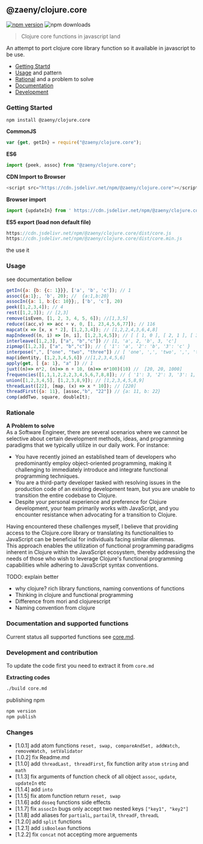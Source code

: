 ## @zaeny/clojure.core

[![npm version](https://img.shields.io/npm/v/@zaeny/clojure.core.svg)](https://www.npmjs.com/package/@zaeny/clojure.core)
![npm downloads](https://img.shields.io/npm/dm/@zaeny/clojure.core.svg)  

> Clojure core functions in javascript land    


An attempt to port clojure core library function so it available in javascript to be use.   


- [Getting Startd](#getting-started)  
- [Usage](#usage) and pattern
- [Rational](#Rational) and a problem to solve
- [Documentation](#documentation)
- [Development](#development)

### Getting Started  
 ``` 
 npm install @zaeny/clojure.core 
 ``` 
**CommonJS**
```js 
var {get, getIn} = require("@zaeny/clojure.core");  
```
**ES6**
```js
import {peek, assoc} from "@zaeny/clojure.core";
```
**CDN Import to Browser**
```js
<script src="https://cdn.jsdelivr.net/npm/@zaeny/clojure.core"></script>
```   
**Browser import**
```js
import {updateIn} from ' https://cdn.jsdelivr.net/npm/@zaeny/clojure.core/+esm';
```
**ES5 export (load non default file)**
```js 
https://cdn.jsdelivr.net/npm/@zaeny/clojure.core/dist/core.js
https://cdn.jsdelivr.net/npm/@zaeny/clojure.core/dist/core.min.js
```
the  use it   

### Usage
see documentation bellow 

```js
getIn({a: {b: {c: 1}}}, ['a', 'b', 'c']); // 1
assoc({a:1};, 'b', 20); //  {a:1,b:20}
assocIn({a: 1, b:{c: 10}};, ['b', 'c'], 20)
peek([1,2,3,4]); // 4
rest([1,2,3]); // [2,3]
remove(isEven, [1, 2, 3, 4, 5, 6]); //[1,3,5]
reduce((acc,v) => acc + v, 0, [1, 23,4,5,6,77]); // 116
mapcat(x => [x, x * 2], [1,2,3,4]); // [1,2,2,4,3,6,4,8]
mapIndexed((n, i) => [n, i], [1,2,3,4,5]); // [ [ 1, 0 ], [ 2, 1 ], [ 3, 2 ], [ 4, 3 ], [ 5, 4]]
interleave([1,2,3], ["a", "b","c"]) // [1, 'a', 2, 'b', 3, 'c']
zipmap([1,2,3], ["a", "b","c"]); // { '1': 'a', '2': 'b', '3': 'c' }
interpose(",", ["one", "two", "three"]) // [ 'one', ',', 'two', ',', 'three' ]
map(identity, [1,2,3,4,5,6]) //[1,2,3,4,5,6]
apply(get, [ {a: 1}, "a" ]) // 1
juxt((n)=> n*2, (n)=> n + 10, (n)=> n*100)(10) //  [20, 20, 1000]
frequencies([1,1,1,2,2,2,3,4,5,6,7,8,8]); // { '1': 3, '2': 3, '3': 1, '4': 1, '5': 1, '6':1, '7': 1, '8': 2 }
union([1,2,3,4,5], [1,2,3,8,9]); // [1,2,3,4,5,8,9]
threadLast([22], [map, (x) => x * 10]); // [220]
threadFirst({a: 11}, [assoc,"b", "22"]) // {a: 11, b: 22}
comp(addTwo, square, doubleIt);
```
   
###  Rationale
**A Problem to solve**   
As a Software Engineer, there are several scenarios where we cannot be selective about certain development methods, ideas, and programming paradigms that we typically utilize in our daily work. For instance:  

- You have recently joined an established team of developers who predominantly employ object-oriented programming, making it challenging to immediately introduce and integrate functional programming techniques.  
- You are a third-party developer tasked with resolving issues in the production code of an existing development team, but you are unable to transition the entire codebase to Clojure.  
- Despite your personal experience and preference for Clojure development, your team primarily works with JavaScript, and you encounter resistance when advocating for a transition to Clojure.  

Having encountered these challenges myself, I believe that providing access to the Clojure.core library or translating its functionalities to JavaScript can be beneficial for individuals facing similar dilemmas.   
This approach enables the utilization of functional programming paradigms inherent in Clojure within the JavaScript ecosystem, thereby addressing the needs of those who wish to leverage Clojure's functional programming capabilities while adhering to JavaScript syntax conventions.

TODO: explain better
 - why clojure?  rich library functions, naming conventions of functions
 - Thinking in clojure and functional programming
 - Difference from mori and clojurescript
 - Naming convention from clojure 


### Documentation and supported functions
Current status all supported functions see [core.md](./core.md). 


### Development and contribution
To update the code first you need to extract it from `core.md` 

**Extracting codes**
```sh
./build core.md
```

publishing npm

```sh
npm version
npm publish
```


### Changes
 - [1.0.1] add atom functions `reset, swap, compareAndSet, addWatch, removeWatch, setValidator`
 - [1.0.2] fix Readme.md
 - [1.1.0] add `threadLast, threadFirst`, fix function arity `atom` `string` and `math`
 - [1.1.3] fix arguments of function check of all object `assoc`, `update`, `updateIn` etc
 - [1.1.4] add `into`
 - [1.1.5] fix atom function return  `reset, swap`
 - [1.1.6] add `doseq` functions side effects
 - [1.1.7] fix `assocIn` bugs only accept two nested keys `["key1", "key2"]`
 - [1.1.8] add aliases for `partialL`, `partailR`, `threadF`, `threadL`
 - [1.2.0] add `split` functions
 - [1.2.1] add `isBoolean` functions
 - [1.2.2] fix `concat` not accepting more arguements
